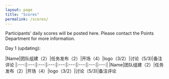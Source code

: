 ```yaml
---
layout: page
title: "Scores"
permalink: /scores/
---
```


Participants' daily scores will be posted here. Please contact the Points Department for more information.

Day 1 (updating):

|Name|团队组建（2）|任务发布（2）|开场（4）|logo（3/2）|讨论（5/3)|备注评论
|:---:|:---:|:---:|:---:|:---:|:---:|:---:|:---:|:---:|
|Name|团队组建（2）|任务发布（2）|开场（4）|logo（3/2）|讨论（5/3)|备注评论